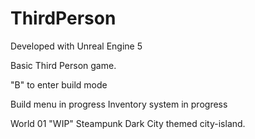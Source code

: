 # ThirdPerson

Developed with Unreal Engine 5

Basic Third Person game.

"B" to enter build mode

Build menu in progress
Inventory system in progress

World 01 "WIP" Steampunk Dark City themed city-island. 
